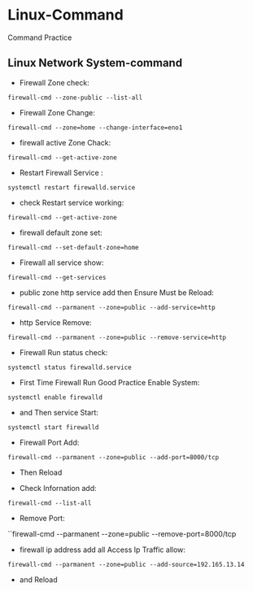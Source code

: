 # Linux-Command
Command Practice

## Linux Network System-command

*  Firewall Zone check:

``firewall-cmd --zone-public --list-all``

* Firewall Zone Change:

``firewall-cmd --zone=home --change-interface=eno1``

* firewall active Zone Chack:

``firewall-cmd --get-active-zone``

* Restart Firewall Service :

 ``systemctl restart firewalld.service``
 
 * check Restart service working:
 
 ``firewall-cmd --get-active-zone``
 
 * firewall default zone set:
 
 ``firewall-cmd --set-default-zone=home``
 
 * Firewall all service show:
 
 ``firewall-cmd --get-services``
 
 * public zone http service add then Ensure Must be Reload:
 
 ``firewall-cmd --parmanent --zone=public --add-service=http``
 
 * http Service Remove:
 
 ``firewall-cmd --parmanent --zone=public --remove-service=http``
 
* Firewall Run status check:

``systemctl status firewalld.service``

* First Time Firewall Run Good Practice Enable System:

``systemctl enable firewalld``

* and Then service Start:

``systemctl start firewalld``

* Firewall Port Add:

``firewall-cmd --parmanent --zone=public --add-port=8000/tcp``

* Then Reload

* Check Infornation add:

``firewall-cmd --list-all``

* Remove Port:

``firewall-cmd --parmanent --zone=public --remove-port=8000/tcp

* firewall ip address add all Access Ip Traffic allow:

``firewall-cmd --parmanent --zone=public --add-source=192.165.13.14`` 
* and Reload


 
 
 

